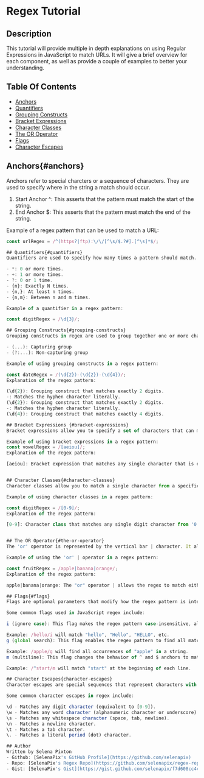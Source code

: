 # Regex Tutorial

## Description
This tutorial will provide multiple in depth explanations on using Regular Expressions in JavaScript to match URLs. It will give a brief overview for each component, as well as provide a couple of examples to better your understanding.


## Table Of Contents

- [Anchors](#anchors)
- [Quantifiers](#quantifiers)
- [Grouping Constructs](#grouping-constructs)
- [Bracket Expressions](#bracker-expressions)
- [Character Classes](#character-classes)
- [The OR Operator](#the-or-operator)
- [Flags](#flags)
- [Character Escapes](#character-escapes)


## Anchors{#anchors}
Anchors refer to special charcters or a sequence of characters. They are used to specify where in the string a match should occur.

1. Start Anchor ^: This asserts that the pattern must match the start of the string.
2. End Anchor $: This asserts that the pattern must match the end of the string.

Example of a regex pattern that can be used to match a URL:

```javascript 
const urlRegex = /^(https?|ftp):\/\/[^\s/$.?#].[^\s]*$/; 

## Quantifiers{#quantifiers}
Quantifiers are used to specify how many times a pattern should match. They are placed after a character, character class, or group.

- *: 0 or more times.
- +: 1 or more times.
- ?: 0 or 1 time.
- {n}: Exactly N times.
- {n,}: At least n times.
- {n,m}: Between n and m times.

Example of a quantifier in a regex pattern:

const digitRegex = /\d{3}/;

## Grouping Constructs{#grouping-constructs}
Grouping constructs in regex are used to group together one or more characters and treat them as a single unit within the expression. They are enclosed with parentheses.

- (...): Capturing group
- (?:...): Non-capturing group

Example of using grouping constructs in a regex pattern: 

const dateRegex = /(\d{2})-(\d{2})-(\d{4})/;
Explanation of the regex pattern:

(\d{2}): Grouping construct that matches exactly 2 digits.
-: Matches the hyphen character literally.
(\d{2}): Grouping construct that matches exactly 2 digits.
-: Matches the hyphen character literally.
(\d{4}): Grouping construct that matches exactly 4 digits.

## Bracket Expressions {#bracket-expressions}
Bracket expressions allow you to specify a set of characters that can match a single character at that position in the input string. They are denoted by square brackets, and any character enclosed within these brackets will become a part of the allowed set.

Example of using bracket expressions in a regex pattern:
const vowelRegex = /[aeiou]/;
Explanation of the regex pattern:

[aeiou]: Bracket expression that matches any single character that is either 'a', 'e', 'i', 'o', or 'u'.


## Character Classes{#character-classes}
Character classes allow you to match a single character from a specific set of characters. With the use of character classes, you can simplify and shorten regex patterns, making them easier to understand.

Example of using character classes in a regex pattern:

const digitRegex = /[0-9]/;
Explanation of the regex pattern:

[0-9]: Character class that matches any single digit character from '0' to '9'.


## The OR Operator{#the-or-operator}
The 'or' operator is represented by the vertical bar | character. It allows you to specift multiple alternatives for a pattern to match.

Example of using the 'or' | operator in a regex pattern:

const fruitRegex = /apple|banana|orange/;
Explanation of the regex pattern:

apple|banana|orange: The "or" operator | allows the regex to match either "apple", "banana", or "orange".

## Flags{#flags}
Flags are optional parameters that modify how the regex pattern is interpreted or applied during matching. They are modifiers that affect the behavior of regular expressions by enabling or disabling certain features and are appended to the end of the regex pattern.

Some common flags used in JavaScript regex include: 

i (ignore case): This flag makes the regex pattern case-insensitive, allowing it to match both uppercase and lowercase characters interchangeably.

Example: /hello/i will match "hello", "Hello", "HELLO", etc.
g (global search): This flag enables the regex pattern to find all matches in a string, rather than stopping after the first match.

Example: /apple/g will find all occurrences of "apple" in a string.
m (multiline): This flag changes the behavior of ^ and $ anchors to match the start and end of each line within a multi-line string.

Example: /^start/m will match "start" at the beginning of each line.

## Character Escapes{character-escapes}
Character escapes are special sequences that represent characters with special meanings or characters that are difficult to represent directly. Character escapes are an essential aspect of regex, allowing for accurate pattern matching.

Some common character escapes in regex include:

\d - Matches any digit character (equivalent to [0-9]).
\w - Matches any word character (alphanumeric character or underscore).
\s - Matches any whitespace character (space, tab, newline).
\n - Matches a newline character.
\t - Matches a tab character.
\. - Matches a literal period (dot) character.

## Author
Written by Selena Pixton
- Github: [SelenaPix's GitHub Profile](https://github.com/selenapix)
- Repo: [SelenaPix's Regex Repo](https://github.com/selenapix/regex-repo)
- Gist: [SelenaPix's Gist](https://gist.github.com/selenapix/f7d608cc4c67fe3abc3cb627ac2a9018)
